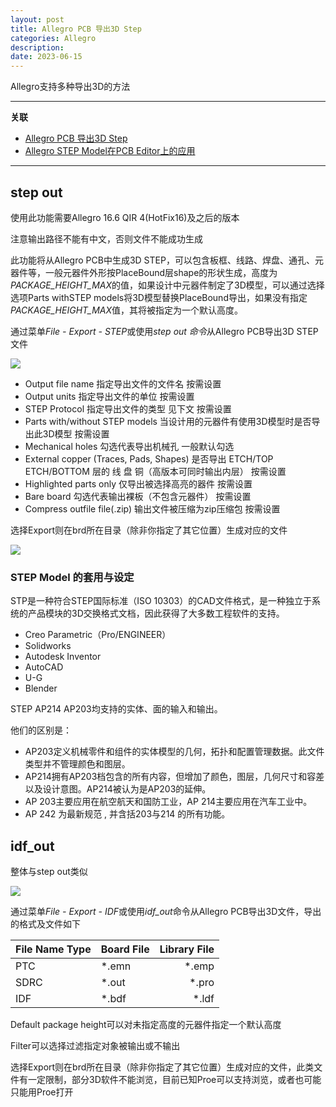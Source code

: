```yaml
---
layout: post
title: Allegro PCB 导出3D Step
categories: Allegro
description: 
date: 2023-06-15
---
```


Allegro支持多种导出3D的方法

* * *

**关联**

* [Allegro PCB 导出3D Step](https://tiny-yhw.github.io//2023/06/15/cadence-allegro-pcb-3d-step/)
* [Allegro STEP Model在PCB Editor上的应用](https://tiny-yhw.github.io//2023/06/15/cadence-allegro-step-model/)

* * *

step out
--------

使用此功能需要Allegro 16.6 QIR 4(HotFix16)及之后的版本

注意输出路径不能有中文，否则文件不能成功生成

此功能将从Allegro PCB中生成3D STEP，可以包含板框、线路、焊盘、通孔、元器件等，一般元器件外形按PlaceBound层shape的形状生成，高度为*PACKAGE_HEIGHT_MAX*的值，如果设计中元器件制定了3D模型，可以通过选择选项Parts withSTEP models将3D模型替换PlaceBound导出，如果没有指定*PACKAGE_HEIGHT_MAX*值，其将被指定为一个默认高度。

通过菜单*File - Export - STEP*或使用*step out 命令*从Allegro PCB导出3D STEP文件

![](http://a1024.synology.me:222/images/blog2022/stepout.png)

*   Output file name 指定导出文件的文件名 按需设置
*   Output units 指定导出文件的单位 按需设置
*   STEP Protocol 指定导出文件的类型 见下文 按需设置
*   Parts with/without STEP models 当设计用的元器件有使用3D模型时是否导出此3D模型 按需设置
*   Mechanical holes 勾选代表导出机械孔 一般默认勾选
*   External copper (Traces, Pads, Shapes) 是否导出 ETCH/TOP ETCH/BOTTOM 层的 线 盘 铜（高版本可同时输出内层） 按需设置
*   Highlighted parts only 仅导出被选择高亮的器件 按需设置
*   Bare board 勾选代表输出裸板（不包含元器件） 按需设置
*   Compress outfile file(.zip) 输出文件被压缩为zip压缩包 按需设置

选择Export则在brd所在目录（除非你指定了其它位置）生成对应的文件

![](http://a1024.synology.me:222/images/blog2022/stepouttu.png)

### STEP Model 的套用与设定

STP是一种符合STEP国际标准（ISO 10303）的CAD文件格式，是一种独立于系统的产品模块的3D交换格式文档，因此获得了大多数工程软件的支持。

*   Creo Parametric（Pro/ENGINEER）
*   Solidworks
*   Autodesk Inventor
*   AutoCAD
*   U-G
*   Blender

STEP AP214 AP203均支持的实体、面的输入和输出。

他们的区别是：

*   AP203定义机械零件和组件的实体模型的几何，拓扑和配置管理数据。此文件类型并不管理颜色和图层。
*   AP214拥有AP203档包含的所有内容，但增加了颜色，图层，几何尺寸和容差以及设计意图。AP214被认为是AP203的延伸。
*   AP 203主要应用在航空航天和国防工业，AP 214主要应用在汽车工业中。
*   AP 242 为最新规范 , 并含括203与214 的所有功能。

idf_out
--------

整体与step out类似

![](http://a1024.synology.me:222/images/blog2022/IDFOUT1.png)

通过菜单*File - Export - IDF*或使用*idf_out*命令从Allegro PCB导出3D文件，导出的格式及文件如下

| File Name Type  | Board File | Library File |
| ----- | :--------  | ---------: |
| PTC    | \*.emn       | \*.emp       | 
| SDRC    | \*.out       | \*.pro       | 
| IDF    | \*.bdf       | \*.ldf       | 

Default package height可以对未指定高度的元器件指定一个默认高度

Filter可以选择过滤指定对象被输出或不输出

选择Export则在brd所在目录（除非你指定了其它位置）生成对应的文件，此类文件有一定限制，部分3D软件不能浏览，目前已知Proe可以支持浏览，或者也可能只能用Proe打开